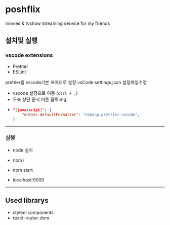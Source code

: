 # poshflix

movies & tvshow streaming service for my friends

## 설치및 실행

### vscode extensions

- Prettier
- ESLint

prettier를 vscode기본 포메터로 설정
vsCode settings.json 설정파일수정

- vscode 설정으로 이동 (`ctrl + ,`)
- 우측 상단 문서 버튼 클릭img
- ```json
  "[javascript]": {
      "editor.defaultFormatter": "esbenp.prettier-vscode",
  }
  ```

---

### 실행 

- node 설치

- npm i

- npm start

- localhost:9000

---

## Used librarys

- styled-components
- react-router-dom